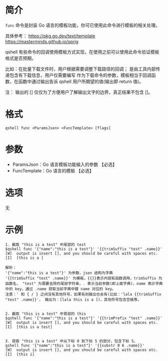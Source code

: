 # 简介
`func` 命令是封装 Go 语言的模板功能，你可已使用此命令进行模板的相关处理。

具体参考：
https://pkg.go.dev/text/template
https://masterminds.github.io/sprig

qshell 有些命令的回调使用模板方式实现，在使用之前可以使用此命令验证模板格式是否预期。

比如：在批量下载文件时，用户根据需要调整下载路径的回调；<ParamsJson> 是由工具内部传递包含有下载信息，用户仅需要编写 <FuncTemplate> 作为下载命令的参数，模板相当于回调函数，在函数中通过输出告诉 qshell 用户所期望的值(输出即 return 值)。

注：
输出的 [] 仅仅为了方便用户了解输出文字的边界，真正结果不包含 []。

# 格式
```
qshell func <ParamsJson> <FuncTemplate> [flags]
``` 

# 参数
- ParamsJson：Go 语言模板功能输入的参数 【必选】
- FuncTemplate：Go 语言的模板 【必选】

# 选项
无

# 示例
```
1. 截取 "this is a test" 中尾部的 test
$qshell func '{"name":"this is a test"}' '{{trimSuffix "test" .name}}'
[W]  output is insert [], and you should be careful with spaces etc.
[I]  [this is a ]

解析：
'{"name":"this is a test"}' 为参数，json 结构为字典
'{{trimSuffix "test" .name}}' 为模板，{{}}表示内部有函数调用，trimSuffix 为函数名， "test" 为需要去除的尾部字符串，. 表示当前参数(即上面字典)，name 表示字典中的 key，通过 .name 获取当前字典中键 name 对应的 key。
注意：' 和 { / } 之间没有其他符号，如果有则输出也会有(比如：'lala {{trimSuffix "test" .name}}'， 输出为：[lala this is a ])，其他符号包含空格等。


2. 截取 "this is a test" 中首部的 this
$qshell func '{"name":"this is a test"}' '{{trimPrefix "test" .name}}'
[W]  output is insert [], and you should be careful with spaces etc.
[I]  [this is a test]


3. 获取 "this is a test" 中从下标 0 到下标 5 的部分，包含下标 5。
qshell func '{"name":"this is a test"}' '{{substr 0 6 .name}}'
[W]  output is insert [], and you should be careful with spaces etc.
[I]  [this i]

```